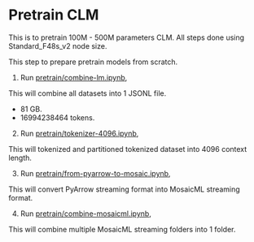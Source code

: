 # Pretrain CLM

This is to pretrain 100M - 500M parameters CLM. All steps done using Standard_F48s_v2 node size.

This step to prepare pretrain models from scratch.

1. Run [pretrain/combine-lm.ipynb](pretrain/combine-lm.ipynb),

This will combine all datasets into 1 JSONL file.

- 81 GB.
- 16994238464 tokens.

2. Run [pretrain/tokenizer-4096.ipynb](pretrain/tokenizer-4096.ipynb),

This will tokenized and partitioned tokenized dataset into 4096 context length.

3. Run [pretrain/from-pyarrow-to-mosaic.ipynb](pretrain/from-pyarrow-to-mosaic.ipynb),

This will convert PyArrow streaming format into MosaicML streaming format.

4. Run [pretrain/combine-mosaicml.ipynb](pretrain/combine-mosaicml.ipynb),

This will combine multiple MosaicML streaming folders into 1 folder.